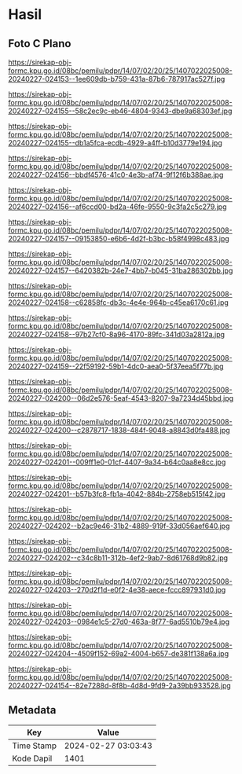 # Hasil

## Foto C Plano

https://sirekap-obj-formc.kpu.go.id/08bc/pemilu/pdpr/14/07/02/20/25/1407022025008-20240227-024153--1ee609db-b759-431a-87b6-787917ac527f.jpg

https://sirekap-obj-formc.kpu.go.id/08bc/pemilu/pdpr/14/07/02/20/25/1407022025008-20240227-024155--58c2ec9c-eb46-4804-9343-dbe9a68303ef.jpg

https://sirekap-obj-formc.kpu.go.id/08bc/pemilu/pdpr/14/07/02/20/25/1407022025008-20240227-024155--db1a5fca-ecdb-4929-a4ff-b10d3779e194.jpg

https://sirekap-obj-formc.kpu.go.id/08bc/pemilu/pdpr/14/07/02/20/25/1407022025008-20240227-024156--bbdf4576-41c0-4e3b-af74-9f12f6b388ae.jpg

https://sirekap-obj-formc.kpu.go.id/08bc/pemilu/pdpr/14/07/02/20/25/1407022025008-20240227-024156--af6ccd00-bd2a-46fe-9550-9c3fa2c5c279.jpg

https://sirekap-obj-formc.kpu.go.id/08bc/pemilu/pdpr/14/07/02/20/25/1407022025008-20240227-024157--09153850-e6b6-4d2f-b3bc-b58f4998c483.jpg

https://sirekap-obj-formc.kpu.go.id/08bc/pemilu/pdpr/14/07/02/20/25/1407022025008-20240227-024157--6420382b-24e7-4bb7-b045-31ba286302bb.jpg

https://sirekap-obj-formc.kpu.go.id/08bc/pemilu/pdpr/14/07/02/20/25/1407022025008-20240227-024158--c62858fc-db3c-4e4e-964b-c45ea6170c61.jpg

https://sirekap-obj-formc.kpu.go.id/08bc/pemilu/pdpr/14/07/02/20/25/1407022025008-20240227-024158--97b27cf0-8a96-4170-89fc-341d03a2812a.jpg

https://sirekap-obj-formc.kpu.go.id/08bc/pemilu/pdpr/14/07/02/20/25/1407022025008-20240227-024159--22f59192-59b1-4dc0-aea0-5f37eea5f77b.jpg

https://sirekap-obj-formc.kpu.go.id/08bc/pemilu/pdpr/14/07/02/20/25/1407022025008-20240227-024200--06d2e576-5eaf-4543-8207-9a7234d45bbd.jpg

https://sirekap-obj-formc.kpu.go.id/08bc/pemilu/pdpr/14/07/02/20/25/1407022025008-20240227-024200--c2878717-1838-484f-9048-a8843d0fa488.jpg

https://sirekap-obj-formc.kpu.go.id/08bc/pemilu/pdpr/14/07/02/20/25/1407022025008-20240227-024201--009ff1e0-01cf-4407-9a34-b64c0aa8e8cc.jpg

https://sirekap-obj-formc.kpu.go.id/08bc/pemilu/pdpr/14/07/02/20/25/1407022025008-20240227-024201--b57b3fc8-fb1a-4042-884b-2758eb515f42.jpg

https://sirekap-obj-formc.kpu.go.id/08bc/pemilu/pdpr/14/07/02/20/25/1407022025008-20240227-024202--b2ac9e46-31b2-4889-919f-33d056aef640.jpg

https://sirekap-obj-formc.kpu.go.id/08bc/pemilu/pdpr/14/07/02/20/25/1407022025008-20240227-024202--c34c8b11-312b-4ef2-9ab7-8d61768d9b82.jpg

https://sirekap-obj-formc.kpu.go.id/08bc/pemilu/pdpr/14/07/02/20/25/1407022025008-20240227-024203--270d2f1d-e0f2-4e38-aece-fccc897931d0.jpg

https://sirekap-obj-formc.kpu.go.id/08bc/pemilu/pdpr/14/07/02/20/25/1407022025008-20240227-024203--0984e1c5-27d0-463a-8f77-6ad5510b79e4.jpg

https://sirekap-obj-formc.kpu.go.id/08bc/pemilu/pdpr/14/07/02/20/25/1407022025008-20240227-024204--4509f152-69a2-4004-b657-de381f138a6a.jpg

https://sirekap-obj-formc.kpu.go.id/08bc/pemilu/pdpr/14/07/02/20/25/1407022025008-20240227-024154--82e7288d-8f8b-4d8d-9fd9-2a39bb933528.jpg


## Metadata

| Key        | Value               |
| ---------- | ------------------- |
| Time Stamp | 2024-02-27 03:03:43 |
| Kode Dapil | 1401                |



